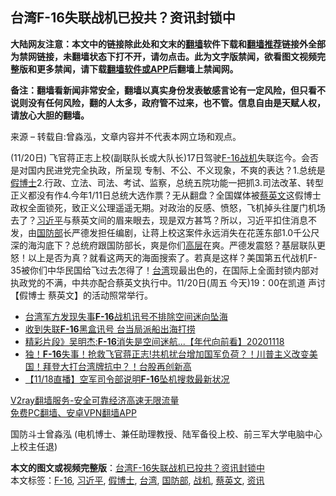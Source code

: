  <h2>台湾F-16失联战机已投共？资讯封锁中</h2> <p class="notice"><b>大陆网友注意：本文中的链接除此处和文末的<a href="https://github.com/bannedbook/fanqiang" >翻墙</a>软件下载和<a href="https://github.com/killgcd/justmysocks/blob/master/README.md">翻墙推荐</a>链接外全部为禁网链接，未翻墙状态下打不开，请勿点击。此为文字版禁闻，欲看图文视频完整版和更多禁闻，请下载<a href="https://github.com/bannedbook/fanqiang">翻墙软件或APP</a>后翻墙上禁闻网。</p><p>备注：翻墙看新闻非常安全，翻墙以真实身份发表敏感言论有一定风险，但只看不说则没有任何风险，翻的人太多，政府管不过来，也不管。信息自由是天赋人权，请放心大胆的翻墙。</b></p>  <div class="entry"> <p>来源 &#8211; 转载自:曾淼泓，文章内容并不代表本网立场和观点。</p> <p></p> <p></p>  <p>(11/20日) 飞官蒋正志上校(副联队长或大队长)17日驾驶<a href="https://www.bannedbook.org/bnews/tag/f-16/" class="st_tag internal_tag" rel="tag" title="标签 F-16 下的日志">F-16</a><a href="https://www.bannedbook.org/bnews/tag/%e6%88%98%e6%9c%ba/" class="st_tag internal_tag" rel="tag" title="标签 战机 下的日志">战机</a>失联迄今。会否是对国内民进党完全执政，所呈现 专制、不公、不义现象，不爽的表达？1.总统是<a href="https://www.bannedbook.org/bnews/tag/%E5%81%87%E5%8D%9A%E5%A3%AB/" class="st_tag internal_tag" rel="tag" title="标签 假博士 下的日志">假博士</a>2.行政、立法、司法、考试、监察，总统五院功能一把抓3.司法改革、转型正义都没有作4.今年1/11日总统大选作票？无从翻盘？全国媒体被<a href="https://www.bannedbook.org/bnews/tag/%e8%94%a1%e8%8b%b1%e6%96%87/" class="st_tag internal_tag" rel="tag" title="标签 蔡英文 下的日志">蔡英文</a>这假博士政权全面锁死，致正义公理遥遥无期。对政治的反感、愤怒，飞机掉头往厦门机场去了？<a href="https://www.bannedbook.org/bnews/tag/%e4%b9%a0%e8%bf%91%e5%b9%b3/" class="st_tag internal_tag" rel="tag" title="标签 习近平 下的日志">习近平</a>与蔡英文间的眉来眼去，现是双方甚笃？所以，习近平扣住消息不发，由<a href="https://www.bannedbook.org/bnews/tag/%E5%9B%BD%E9%98%B2%E9%83%A8/" class="st_tag internal_tag" rel="tag" title="标签 国防部 下的日志">国防部</a>长严德发担任编剧，让蒋上校这案件永远消失在花莲东部1.0千公尺深的海沟底下？总统府跟国防部长，爽是你们<span class='wp_keywordlink_affiliate'><a href="https://www.bannedbook.org/bnews/ccpdope/" title="中共高层内幕" target="_blank">高层</a></span>在爽。严德发震怒？基层联队更怒！以上是否为真？就看这两天的海面搜索了。若真是这样？美国第五代战机F-35被你们中华民国给飞过去怎得了！<a href="https://www.bannedbook.org/bnews/tag/%e5%8f%b0%e6%b9%be/" class="st_tag internal_tag" rel="tag" title="标签 台湾 下的日志">台湾</a>现最出色的，在国际上全面封锁内部对执政党的不满，中共亦配合蔡英文执行中。11/20日(周五 今天)19：00在凯道 声讨【假博士 蔡英文】的活动照常举行。</p> <ul class='op-related-articles' title='相关阅读'> <li><a href='https://www.bannedbook.org/bnews/taiwannews/20201119/1433596.html' target='_blank'>台湾军方发现失事<b>F-16</b>战机讯号不排除空间迷向坠海</a></li> <li><a href='https://www.bannedbook.org/bnews/headline/20201119/1433556.html' target='_blank'>收到失联<b>F-16</b>黑盒讯号 台当局派船出海打捞</a></li> <li><a href='https://www.bannedbook.org/bnews/taiwannews/20201118/1433131.html' target='_blank'>精彩片段》吴明杰:<b>F-16</b>消失是空间迷航...【年代向前看】20201118</a></li> <li><a href='https://www.bannedbook.org/bnews/taiwannews/20201118/1433118.html' target='_blank'>独！<b>F-16</b>失事！抢救飞官蒋正志!共机扰台增加国军负荷？！川普主义改变美国！拜登大打台湾牌抗中？！台股再创新高</a></li> <li><a href='https://www.bannedbook.org/bnews/taiwannews/20201118/1433028.html' target='_blank'>【11/18直播】空军司令部说明<b>F-16</b>坠机搜救最新状况</a></li> </ul> <p class="texttj"> <a href="https://www.bannedbook.org/forum23/topic22702.html" target="_blank">V2ray翻墙服务-安全可靠经济高速无限流量</a><br/> <a href="https://github.com/bannedbook/fanqiang/wiki/%E7%A6%81%E9%97%BB%E7%BD%91%E5%AE%89%E5%8D%93%E7%BF%BB%E5%A2%99%E6%96%B0%E9%97%BBAPP" target="_blank">免费PC翻墙、安卓VPN翻墙APP</a></p><p>国防斗士曾淼泓 (电机博士、兼任助理教授、陆军备役上校、前三军大学电脑中心上校主任退)</p><a name='sharetosocial'></a>       <div><b>本文的图文或视频完整版</b>：<a href='https://www.bannedbook.org/bnews/taiwannews/20201120/1433843.html'>台湾F-16失联战机已投共？资讯封锁中</a></div>  </div><!--END ENTRY--> <div class="postfooter"> <div>本文标签：<a href="https://www.bannedbook.org/bnews/tag/f-16/" rel="tag">F-16</a>, <a href="https://www.bannedbook.org/bnews/tag/%e4%b9%a0%e8%bf%91%e5%b9%b3/" rel="tag">习近平</a>, <a href="https://www.bannedbook.org/bnews/tag/%E5%81%87%E5%8D%9A%E5%A3%AB/" rel="tag">假博士</a>, <a href="https://www.bannedbook.org/bnews/tag/%e5%8f%b0%e6%b9%be/" rel="tag">台湾</a>, <a href="https://www.bannedbook.org/bnews/tag/%E5%9B%BD%E9%98%B2%E9%83%A8/" rel="tag">国防部</a>, <a href="https://www.bannedbook.org/bnews/tag/%e6%88%98%e6%9c%ba/" rel="tag">战机</a>, <a href="https://www.bannedbook.org/bnews/tag/%e8%94%a1%e8%8b%b1%e6%96%87/" rel="tag">蔡英文</a>, <a href="https://www.bannedbook.org/bnews/tag/%E8%B5%84%E8%AE%AF/" rel="tag">资讯</a></div>  </div><!--END POSTFOOTER--> 